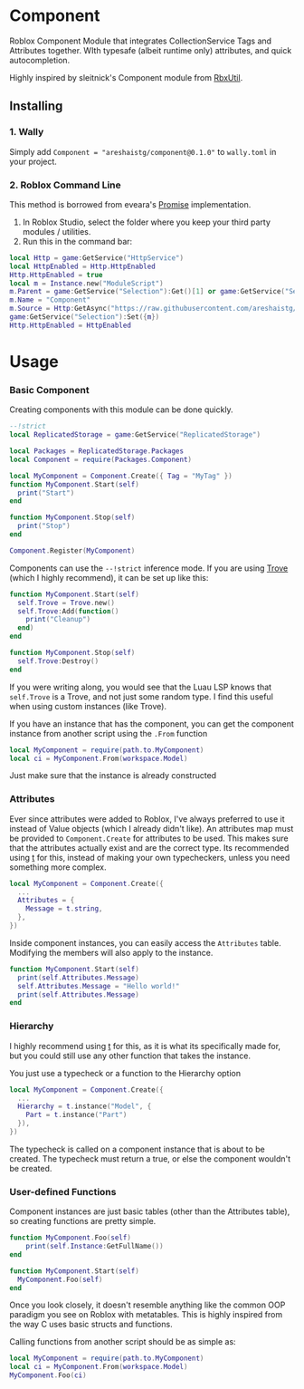 # Component

Roblox Component Module that integrates CollectionService Tags and Attributes together. WIth typesafe (albeit runtime only) attributes, and quick autocompletion.

Highly inspired by sleitnick's Component module from [RbxUtil](https://github.com/Sleitnick/RbxUtil).

## Installing

### 1. Wally

Simply add `Component = "areshaistg/component@0.1.0"` to `wally.toml` in your project.

### 2. Roblox Command Line

This method is borrowed from eveara's [Promise](https://eryn.io/roblox-lua-promise/docs/Installation) implementation.

1. In Roblox Studio, select the folder where you keep your third party modules / utilities.
2. Run this in the command bar:

```lua
local Http = game:GetService("HttpService")
local HttpEnabled = Http.HttpEnabled
Http.HttpEnabled = true
local m = Instance.new("ModuleScript")
m.Parent = game:GetService("Selection"):Get()[1] or game:GetService("ServerScriptService")
m.Name = "Component"
m.Source = Http:GetAsync("https://raw.githubusercontent.com/areshaistg/component/main/lib/init.lua")
game:GetService("Selection"):Set({m})
Http.HttpEnabled = HttpEnabled
```

# Usage

### Basic Component

Creating components with this module can be done quickly.

```lua
--!strict
local ReplicatedStorage = game:GetService("ReplicatedStorage")

local Packages = ReplicatedStorage.Packages
local Component = require(Packages.Component)

local MyComponent = Component.Create({ Tag = "MyTag" })
function MyComponent.Start(self)
  print("Start")
end

function MyComponent.Stop(self)
  print("Stop")
end

Component.Register(MyComponent)
```

Components can use the `--!strict` inference mode. If you are using [Trove](https://sleitnick.github.io/RbxUtil/api/Trove/) (which I highly recommend), it can be set up like this:

```lua
function MyComponent.Start(self)
  self.Trove = Trove.new()
  self.Trove:Add(function()
    print("Cleanup")
  end)
end

function MyComponent.Stop(self)
  self.Trove:Destroy()
end
```

If you were writing along, you would see that the Luau LSP knows that `self.Trove` is a Trove, and not just some random type. I find this useful when using custom instances (like Trove).

If you have an instance that has the component, you can get the component instance from another script using the `.From` function

```lua
local MyComponent = require(path.to.MyComponent)
local ci = MyComponent.From(workspace.Model)
```

Just make sure that the instance is already constructed

### Attributes

Ever since attributes were added to Roblox, I've always preferred to use it instead of Value objects (which I already didn't like). An attributes map must be provided to `Component.Create` for attributes to be used. This makes sure that the attributes actually exist and are the correct type. Its recommended using [t](https://github.com/osyrisrblx/t) for this, instead of making your own typecheckers, unless you need something more complex.

```lua
local MyComponent = Component.Create({
  ...
  Attributes = {
    Message = t.string,
  },
})
```

Inside component instances, you can easily access the `Attributes` table. Modifying the members will also apply to the instance.

```lua
function MyComponent.Start(self)
  print(self.Attributes.Message)
  self.Attributes.Message = "Hello world!"
  print(self.Attributes.Message)
end
```

### Hierarchy

I highly recommend using [t](https://github.com/osyrisrblx/t) for this, as it is what its specifically made for, but you could still use any other function that takes the instance.

You just use a typecheck or a function to the Hierarchy option

```lua
local MyComponent = Component.Create({
  ...
  Hierarchy = t.instance("Model", {
    Part = t.instance("Part")
  }),
})
```

The typecheck is called on a component instance that is about to be created. The typecheck must return a true, or else the component wouldn't be created.

### User-defined Functions

Component instances are just basic tables (other than the Attributes table), so creating functions are pretty simple.

```lua
function MyComponent.Foo(self)
	print(self.Instance:GetFullName())
end

function MyComponent.Start(self)
  MyComponent.Foo(self)
end
```

Once you look closely, it doesn't resemble anything like the common OOP paradigm you see on Roblox with metatables. This is highly inspired from the way C uses basic structs and functions.

Calling functions from another script should be as simple as:

```lua
local MyComponent = require(path.to.MyComponent)
local ci = MyComponent.From(workspace.Model)
MyComponent.Foo(ci)
```
